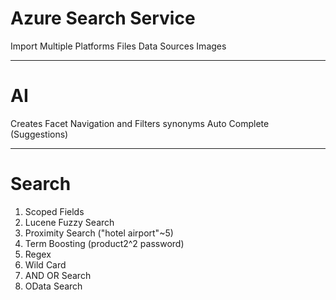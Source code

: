 # Azure Search Service

Import Multiple Platforms
Files
Data Sources
Images


---

# AI
Creates Facet Navigation and Filters
synonyms
Auto Complete (Suggestions)

---


# Search
1. Scoped Fields
1. Lucene Fuzzy Search 
1. Proximity Search ("hotel airport"~5)
1. Term Boosting (product2^2 password)
1. Regex
1. Wild Card
1. AND OR Search
1. OData Search

